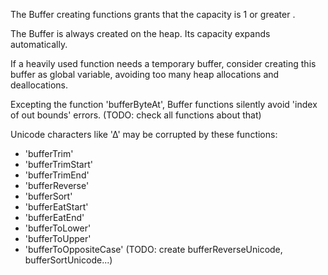 
The Buffer creating functions grants that the capacity is 1 or greater .

The Buffer is always created on the heap. Its capacity expands automatically. 

If a heavily used function needs a temporary buffer, consider creating this buffer as global variable, avoiding too many heap allocations and deallocations.

Excepting the function 'bufferByteAt', Buffer functions silently avoid 'index of out bounds' errors. 
(TODO: check all functions about that) 

Unicode characters like '∆' may be corrupted by these functions:
- 'bufferTrim'
- 'bufferTrimStart'
- 'bufferTrimEnd'
- 'bufferReverse' 
- 'bufferSort'
- 'bufferEatStart'
- 'bufferEatEnd' 
- 'bufferToLower'
- 'bufferToUpper'
- 'bufferToOppositeCase'
(TODO: create bufferReverseUnicode, bufferSortUnicode...)

